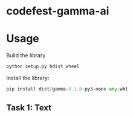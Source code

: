 # codefest-gamma-ai

# Usage

Build the library

```python
python setup.py bdist_wheel
```

Install the library:

```python
pip install dist/gamma-0.1.0-py3-none-any.whl
```



## **Task 1: Text**
